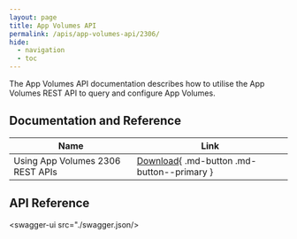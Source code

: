 ```yaml
---
layout: page
title: App Volumes API
permalink: /apis/app-volumes-api/2306/
hide:
  - navigation
  - toc
---
```


The App Volumes API documentation describes how to utilise the App Volumes REST API to query and configure App Volumes.

## Documentation and Reference
| Name | Link |
| --- | --- |
| Using App Volumes 2306 REST APIs | [Download](Using%20App%20Volumes%202306%20REST%20APIs.pdf){ .md-button .md-button--primary } |

## API Reference
<swagger-ui src="./swagger.json/>
